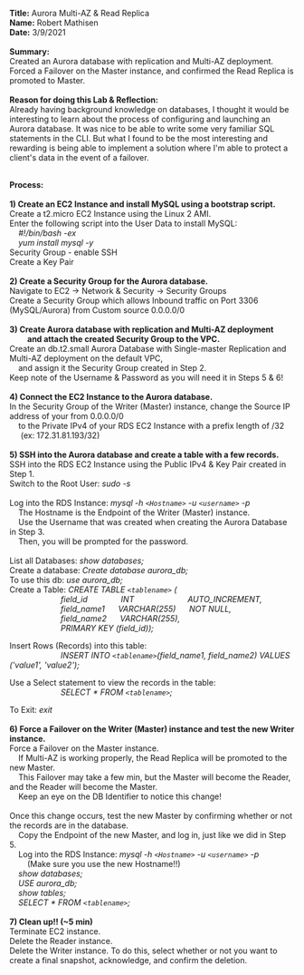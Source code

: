 **Title:** Aurora Multi-AZ & Read Replica\
**Name:** Robert Mathisen\
**Date:** 3/9/2021 \
\
**Summary:** \
Created an Aurora database with replication and Multi-AZ deployment. Forced a Failover on the Master instance, and confirmed the Read Replica is promoted to Master. \
<br/>
**Reason for doing this Lab & Reflection:** \
Already having background knowledge on databases, I thought it would be interesting to learn about the process of configuring and launching an Aurora database. It was nice to be able to write some very familiar SQL statements in the CLI. But what I found to be the most interesting and rewarding is being able to implement a solution where I'm able to protect a client's data in the event of a failover. \
<br/>

**Process:** <br/>
\
**1) Create an EC2 Instance and install MySQL using a bootstrap script.** <br/>
Create a t2.micro EC2 Instance using the Linux 2 AMI. \
Enter the following script into the User Data to install MySQL: \
&nbsp;&nbsp;&nbsp;&nbsp;*#!/bin/bash -ex* \
&nbsp;&nbsp;&nbsp;&nbsp;*yum install mysql -y* \
Security Group - enable SSH \
Create a Key Pair\
\
**2) Create a Security Group for the Aurora database.** <br/>
Navigate to EC2 → Network & Security → Security Groups \
Create a Security Group which allows Inbound traffic on Port 3306 (MySQL/Aurora) from Custom source 0.0.0.0/0 \
\
**3) Create Aurora database with replication and Multi-AZ deployment** <br/> 
&nbsp;&nbsp;&nbsp;&nbsp;&nbsp;&nbsp;&nbsp;&nbsp;**and attach the created Security Group to the VPC.** <br/>
Create an db.t2.small Aurora Database with Single-master Replication and Multi-AZ deployment on the default VPC, <br/>
&nbsp;&nbsp;&nbsp;&nbsp;and assign it the Security Group created in Step 2. \
Keep note of the Username & Password as you will need it in Steps 5 & 6! <br/>
\
**4) Connect the EC2 Instance to the Aurora database.** <br/>
In the Security Group of the Writer (Master) instance, change the Source IP address of your from 0.0.0.0/0 <br/>
&nbsp;&nbsp;&nbsp;&nbsp;to the Private IPv4 of your RDS EC2 Instance with a prefix length of /32 &nbsp;&nbsp;&nbsp;&nbsp; (ex: 172.31.81.193/32) <br/>
\
**5) SSH into the Aurora database and create a table with a few records.** <br/>
SSH into the RDS EC2 Instance using the Public IPv4 & Key Pair created in Step 1. \
Switch to the Root User: *sudo -s* \
\
Log into the RDS Instance: *mysql -h `<Hostname>` -u `<username>` -p* \
&nbsp;&nbsp;&nbsp;&nbsp;The Hostname is the Endpoint of the Writer (Master) instance. <br/>
&nbsp;&nbsp;&nbsp;&nbsp;Use the Username that was created when creating the Aurora Database in Step 3. <br/>
&nbsp;&nbsp;&nbsp;&nbsp;Then, you will be prompted for the password. \
\
List all Databases: *show databases;* \
Create a database: *Create database aurora_db;* \
To use this db: *use aurora_db;* \
Create a Table: *CREATE TABLE `<tablename>` (* \
&nbsp;&nbsp;&nbsp;&nbsp;&nbsp;&nbsp;&nbsp;&nbsp;&nbsp;&nbsp;&nbsp;&nbsp;&nbsp;&nbsp;&nbsp;&nbsp;&nbsp;&nbsp;&nbsp;&nbsp;&nbsp;&nbsp; *field_id* &nbsp;&nbsp;&nbsp;&nbsp;&nbsp;&nbsp;&nbsp;&nbsp;&nbsp;&nbsp;&nbsp;&nbsp;&nbsp; *INT* &nbsp;&nbsp;&nbsp;&nbsp;&nbsp;&nbsp;&nbsp;&nbsp;&nbsp;&nbsp;&nbsp;&nbsp;&nbsp;&nbsp;&nbsp;&nbsp;&nbsp;&nbsp;&nbsp;&nbsp;&nbsp;&nbsp; *AUTO_INCREMENT,* \
&nbsp;&nbsp;&nbsp;&nbsp;&nbsp;&nbsp;&nbsp;&nbsp;&nbsp;&nbsp;&nbsp;&nbsp;&nbsp;&nbsp;&nbsp;&nbsp;&nbsp;&nbsp;&nbsp;&nbsp;&nbsp;&nbsp; *field_name1* &nbsp;&nbsp;&nbsp;&nbsp; *VARCHAR(255)* &nbsp;&nbsp;&nbsp;&nbsp; *NOT NULL,* \
&nbsp;&nbsp;&nbsp;&nbsp;&nbsp;&nbsp;&nbsp;&nbsp;&nbsp;&nbsp;&nbsp;&nbsp;&nbsp;&nbsp;&nbsp;&nbsp;&nbsp;&nbsp;&nbsp;&nbsp;&nbsp;&nbsp; *field_name2* &nbsp;&nbsp;&nbsp;&nbsp; *VARCHAR(255),* \
&nbsp;&nbsp;&nbsp;&nbsp;&nbsp;&nbsp;&nbsp;&nbsp;&nbsp;&nbsp;&nbsp;&nbsp;&nbsp;&nbsp;&nbsp;&nbsp;&nbsp;&nbsp;&nbsp;&nbsp;&nbsp;&nbsp; *PRIMARY KEY (field_id));*

Insert Rows (Records) into this table: \
&nbsp;&nbsp;&nbsp;&nbsp;&nbsp;&nbsp;&nbsp;&nbsp;&nbsp;&nbsp;&nbsp;&nbsp;&nbsp;&nbsp;&nbsp;&nbsp;&nbsp;&nbsp;&nbsp;&nbsp;&nbsp;&nbsp; *INSERT INTO `<tablename>`(field_name1, field_name2) VALUES ('value1', 'value2');*

Use a Select statement to view the records in the table: \
&nbsp;&nbsp;&nbsp;&nbsp;&nbsp;&nbsp;&nbsp;&nbsp;&nbsp;&nbsp;&nbsp;&nbsp;&nbsp;&nbsp;&nbsp;&nbsp;&nbsp;&nbsp;&nbsp;&nbsp;&nbsp;&nbsp; *SELECT * FROM `<tablename>`;*

To Exit: *exit* <br/>
\
**6) Force a Failover on the Writer (Master) instance and test the new Writer instance. <br/>**
Force a Failover on the Master instance. <br/>
&nbsp;&nbsp;&nbsp;&nbsp;If Multi-AZ is working properly, the Read Replica will be promoted to the new Master. <br/>
&nbsp;&nbsp;&nbsp;&nbsp;This Failover may take a few min, but the Master will become the Reader, and the Reader will become the Master. <br/>
&nbsp;&nbsp;&nbsp;&nbsp;Keep an eye on the DB Identifier to notice this change! <br/>
\
Once this change occurs, test the new Master by confirming whether or not the records are in the database. \
&nbsp;&nbsp;&nbsp;&nbsp;Copy the Endpoint of the new Master, and log in, just like we did in Step 5. \
&nbsp;&nbsp;&nbsp;&nbsp;Log into the RDS Instance: *mysql -h `<Hostname>` -u `<username>` -p* \
&nbsp;&nbsp;&nbsp;&nbsp;&nbsp;&nbsp;&nbsp;&nbsp;(Make sure you use the new Hostname!!) \
&nbsp;&nbsp;&nbsp;&nbsp;*show databases;* \
&nbsp;&nbsp;&nbsp;&nbsp;*USE aurora_db;* \
&nbsp;&nbsp;&nbsp;&nbsp;*show tables;* \
&nbsp;&nbsp;&nbsp;&nbsp;*SELECT * FROM `<tablename>`;* <br/>
\
**7) Clean up!! (~5 min)** \
Terminate EC2 instance. \
Delete the Reader instance. \
Delete the Writer instance. To do this, select whether or not you want to create a final snapshot, acknowledge, and confirm the deletion.
